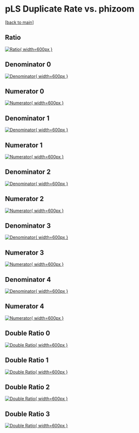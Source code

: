 # pLS Duplicate Rate vs. phizoom

[[back to main](./)]



## Ratio

[![Ratio](../mtv/var/pLS_duplrate_phizoom.png){ width=600px }](../mtv/var/pLS_duplrate_phizoom.pdf)

## Denominator 0

[![Denominator](../mtv/den/pLS_duplrate_phizoom_den0.png){ width=600px }](../mtv/den/pLS_duplrate_phizoom_den0.pdf)

## Numerator 0

[![Numerator](../mtv/num/pLS_duplrate_phizoom_num0.png){ width=600px }](../mtv/num/pLS_duplrate_phizoom_num0.pdf)

## Denominator 1

[![Denominator](../mtv/den/pLS_duplrate_phizoom_den1.png){ width=600px }](../mtv/den/pLS_duplrate_phizoom_den1.pdf)

## Numerator 1

[![Numerator](../mtv/num/pLS_duplrate_phizoom_num1.png){ width=600px }](../mtv/num/pLS_duplrate_phizoom_num1.pdf)

## Denominator 2

[![Denominator](../mtv/den/pLS_duplrate_phizoom_den2.png){ width=600px }](../mtv/den/pLS_duplrate_phizoom_den2.pdf)

## Numerator 2

[![Numerator](../mtv/num/pLS_duplrate_phizoom_num2.png){ width=600px }](../mtv/num/pLS_duplrate_phizoom_num2.pdf)

## Denominator 3

[![Denominator](../mtv/den/pLS_duplrate_phizoom_den3.png){ width=600px }](../mtv/den/pLS_duplrate_phizoom_den3.pdf)

## Numerator 3

[![Numerator](../mtv/num/pLS_duplrate_phizoom_num3.png){ width=600px }](../mtv/num/pLS_duplrate_phizoom_num3.pdf)

## Denominator 4

[![Denominator](../mtv/den/pLS_duplrate_phizoom_den4.png){ width=600px }](../mtv/den/pLS_duplrate_phizoom_den4.pdf)

## Numerator 4

[![Numerator](../mtv/num/pLS_duplrate_phizoom_num4.png){ width=600px }](../mtv/num/pLS_duplrate_phizoom_num4.pdf)

## Double Ratio 0

[![Double Ratio](../mtv/ratio/pLS_duplrate_phizoom_ratio0.png){ width=600px }](../mtv/ratio/pLS_duplrate_phizoom_ratio0.pdf)

## Double Ratio 1

[![Double Ratio](../mtv/ratio/pLS_duplrate_phizoom_ratio1.png){ width=600px }](../mtv/ratio/pLS_duplrate_phizoom_ratio1.pdf)

## Double Ratio 2

[![Double Ratio](../mtv/ratio/pLS_duplrate_phizoom_ratio2.png){ width=600px }](../mtv/ratio/pLS_duplrate_phizoom_ratio2.pdf)

## Double Ratio 3

[![Double Ratio](../mtv/ratio/pLS_duplrate_phizoom_ratio3.png){ width=600px }](../mtv/ratio/pLS_duplrate_phizoom_ratio3.pdf)

